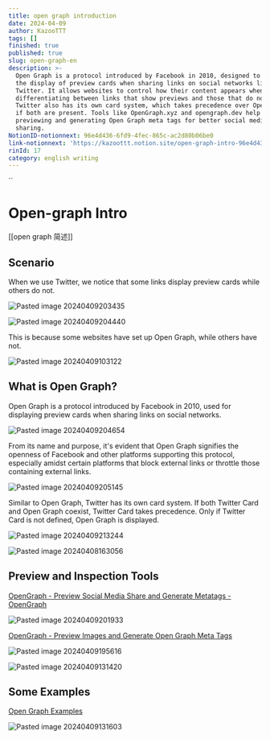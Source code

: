 ```yaml
---
title: open graph introduction
date: 2024-04-09
author: KazooTTT
tags: []
finished: true
published: true
slug: open-graph-en
description: >-
  Open Graph is a protocol introduced by Facebook in 2010, designed to enhance
  the display of preview cards when sharing links on social networks like
  Twitter. It allows websites to control how their content appears when shared,
  differentiating between links that show previews and those that do not.
  Twitter also has its own card system, which takes precedence over Open Graph
  if both are present. Tools like OpenGraph.xyz and opengraph.dev help in
  previewing and generating Open Graph meta tags for better social media
  sharing.
NotionID-notionnext: 96e4d436-6fd9-4fec-865c-ac2d80b06be0
link-notionnext: 'https://kazoottt.notion.site/open-graph-intro-96e4d4366fd94fec865cac2d80b06be0'
rinId: 17
category: english writing
---
```


``

# Open-graph Intro

[[open graph 简述]]

## Scenario

When we use Twitter, we notice that some links display preview cards while others do not.

![Pasted image 20240409203435](https://pictures.kazoottt.top/2024/04/2024049-bc909874e20bb629c839253d3943d659.png)

![Pasted image 20240409204440](https://pictures.kazoottt.top/2024/04/2024049-4a9e81697a9703fe745e3052d4cbd1cd.png)

This is because some websites have set up Open Graph, while others have not.

![Pasted image 20240409103122](https://pictures.kazoottt.top/2024/04/2024049-087f0fbb7b7c5f497748c7fb9a12cdda.png)

## What is Open Graph?

Open Graph is a protocol introduced by Facebook in 2010, used for displaying preview cards when sharing links on social networks.

![Pasted image 20240409204654](https://pictures.kazoottt.top/2024/04/2024049-3dd20b82e78f86d49d9b7994a75ecb5c.png)

From its name and purpose, it's evident that Open Graph signifies the openness of Facebook and other platforms supporting this protocol, especially amidst certain platforms that block external links or throttle those containing external links.

![Pasted image 20240409205145](https://pictures.kazoottt.top/2024/04/2024049-df5e5b3488dffbd26760c4e44ee0914a.png)

Similar to Open Graph, Twitter has its own card system. If both Twitter Card and Open Graph coexist, Twitter Card takes precedence. Only if Twitter Card is not defined, Open Graph is displayed.

![Pasted image 20240409213244](https://pictures.kazoottt.top/2024/04/2024049-4621b20b74ec8f5aed0a133d5f38d28e.png)

![Pasted image 20240408163056](https://pictures.kazoottt.top/2024/04/2024049-ab3a3a2fdeb0b839edc4ad6b2b226515.png)

## Preview and Inspection Tools

[OpenGraph - Preview Social Media Share and Generate Metatags - OpenGraph](https://www.opengraph.xyz/)

![Pasted image 20240409201933](https://pictures.kazoottt.top/2024/04/2024049-ef4f78169782a186e08463a76ff65f1f.png)

[OpenGraph - Preview Images and Generate Open Graph Meta Tags](https://opengraph.dev/)

![Pasted image 20240409195616](https://pictures.kazoottt.top/2024/04/2024049-6901afe74ffbf8affe03e69a0ffecfa4.png)

![Pasted image 20240409131420](https://pictures.kazoottt.top/2024/04/2024049-c92de25d68dbdfbd37639c11df5bb091.png)

## Some Examples

[Open Graph Examples](https://opengraphexamples.com/)

![Pasted image 20240409131603](https://pictures.kazoottt.top/2024/04/2024049-188a013e0965f2e4b004de4a915b07b7.png)
